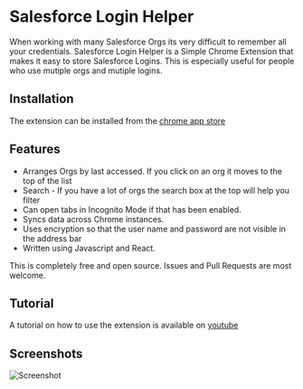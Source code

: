 # Salesforce Login Helper

When working with many Salesforce Orgs its very difficult to remember all your credentials. Salesforce Login Helper is a Simple Chrome Extension that makes it easy to store Salesforce Logins. This is especially useful for people who use mutiple orgs and mutiple logins.

## Installation

The extension can be installed from the [chrome app store](https://chrome.google.com/webstore/detail/salesforce-login-helper/lphjfeeaniomnoomcplfomgonemdmplf)


## Features

* Arranges Orgs by last accessed. If you click on an org it moves to the top of the list
* Search - If you have a lot of orgs the search box at the top will help you filter
* Can open tabs in Incognito Mode if that has been enabled.
* Syncs data across Chrome instances.
* Uses encryption so that the user name and password are not visible in the address bar
* Written using Javascript and React. 

This is completely free and open source. Issues and Pull Requests are most welcome.


## Tutorial

A tutorial on how to use the extension is available on [youtube](https://youtu.be/0XVmU9s29zM)


## Screenshots

![Screenshot](http://patnaikshekhar.github.io/SalesforceLoginHelperChromeExtension/screenshots/SampleAnimationImage.gif)